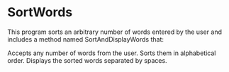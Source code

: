 # SortWords

This program sorts an arbitrary number of words entered by the user and includes a method named SortAndDisplayWords that:

Accepts any number of words from the user. 
Sorts them in alphabetical order.
Displays the sorted words separated by spaces.
